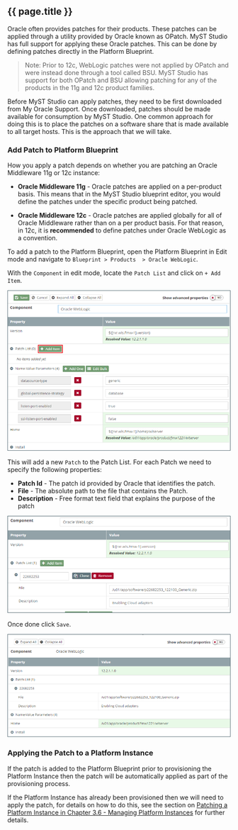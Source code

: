 ## {{ page.title }}

Oracle often provides patches for their products. These patches can be applied through a utility provided by Oracle known as OPatch. MyST Studio has full support for applying these Oracle patches. This can be done by defining patches directly in the Platform Blueprint.

> Note: Prior to 12c, WebLogic patches were not applied by OPatch and were instead done through a tool called BSU. MyST Studio has support for both OPatch and BSU allowing patching for any of the products in the 11g and 12c product families.

Before MyST Studio can apply patches, they need to be first downloaded from My Oracle Support. Once downloaded, patches should be made available for consumption by MyST Studio. One common approach for doing this is to place the patches on a software share that is made available to all target hosts. This is the approach that we will take.

### Add Patch to Platform Blueprint
How you apply a patch depends on whether you are patching an Oracle Middleware 11g or 12c instance:

* **Oracle Middleware 11g** - Oracle patches are applied on a per-product basis. This means that in the MyST Studio blueprint editor, you would define the patches under the specific product being patched. 

* **Oracle Middleware 12c** - Oracle patches are applied globally for all of Oracle Middleware rather than on a per product basis. For that reason, in 12c, it is **recommended** to define patches under Oracle WebLogic as a convention.

To add a patch to the Platform Blueprint, open the Platform Blueprint in Edit mode and navigate to `Blueprint > Products  > Oracle WebLogic`.

With the `Component` in edit mode, locate the `Patch List` and click on `+ Add Item`. 

![](img/patchAddItem.png)

This will add a new `Patch` to the Patch List. For each Patch we need to specify the following properties:

* **Patch Id** - The patch id provided by Oracle that identifies the patch.
* **File** - The absolute path to the file that contains the Patch.
* **Description** - Free format text field that explains the purpose of the patch

![](img/patchAddPatch.png)

Once done click `Save`.

![](img/patchSavedPatch.png)

### Applying the Patch to a Platform Instance
If the patch is added to the Platform Blueprint prior to provisioning the Platform Instance then the patch will be automatically applied as part of the provisioning process. 

If the Platform Instance has already been provisioned then we will need to apply the patch, for details on how to do this, see the section on [Patching a Platform Instance
 in Chapter 3.6 - Managing Platform Instances](/platform/management/README.md) for further details.








